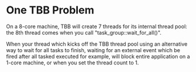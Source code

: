 # One TBB Problem

On a 8-core machine, TBB will create 7 threads for its internal thread pool: the 8th thread comes
when you call "task_group::wait_for_all()".

When your thread which kicks off the TBB thread pool using an alternative way to wait for all tasks
to finish, waiting for an external event which be fired after all tasked executed for example, will
block entire application on a 1-core machine, or when you set the thread count to 1.
